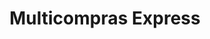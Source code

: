 ---
title: "Multicompras Express"
url: /cipolletti/multicompras-express/
shop: tienda de variedades
---